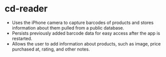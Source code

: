 # cd-reader

- Uses the iPhone camera to capture barcodes of products and stores information about them pulled from a public database.
- Persists previously added barcode data for easy access after the app is restarted.
- Allows the user to add information about products, such as image, price purchased at, rating, and other notes.

